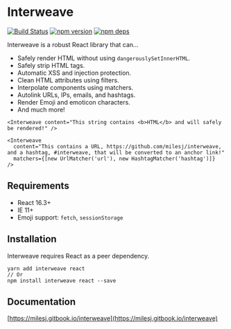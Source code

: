 # Interweave

[![Build Status](https://travis-ci.org/milesj/interweave.svg?branch=master)](https://travis-ci.org/milesj/interweave)
[![npm version](https://badge.fury.io/js/interweave.svg)](https://www.npmjs.com/package/interweave)
[![npm deps](https://david-dm.org/milesj/interweave.svg?path=packages/core)](https://www.npmjs.com/package/interweave)

Interweave is a robust React library that can...

- Safely render HTML without using `dangerouslySetInnerHTML`.
- Safely strip HTML tags.
- Automatic XSS and injection protection.
- Clean HTML attributes using filters.
- Interpolate components using matchers.
- Autolink URLs, IPs, emails, and hashtags.
- Render Emoji and emoticon characters.
- And much more!

```tsx
<Interweave content="This string contains <b>HTML</b> and will safely be rendered!" />
```

```tsx
<Interweave
  content="This contains a URL, https://github.com/milesj/interweave, and a hashtag, #interweave, that will be converted to an anchor link!"
  matchers={[new UrlMatcher('url'), new HashtagMatcher('hashtag')]}
/>
```

## Requirements

- React 16.3+
- IE 11+
- Emoji support: `fetch`, `sessionStorage`

## Installation

Interweave requires React as a peer dependency.

```
yarn add interweave react
// Or
npm install interweave react --save
```

## Documentation

[https://milesj.gitbook.io/interweave](https://milesj.gitbook.io/interweave)
